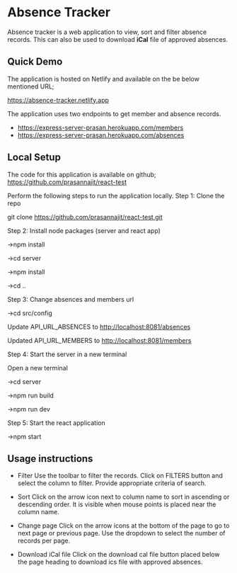 # Absence Tracker

Absence tracker is a web application to view, sort and filter absence records. This can also be used to download **iCal** file of approved absences.

## Quick Demo

The application is hosted on Netlify and available on the be below mentioned URL;

<https://absence-tracker.netlify.app>

The application uses two endpoints to get member and absence records.

- <https://express-server-prasan.herokuapp.com/members>
- <https://express-server-prasan.herokuapp.com/absences>

## Local Setup

The code for this application is available on github;
<https://github.com/prasannajit/react-test>

Perform the following steps to run the application locally.
Step 1: Clone the repo

git clone <https://github.com/prasannajit/react-test.git>

Step 2: Install node packages (server and react app)

->npm install

->cd server

->npm install

->cd ..

Step 3: Change absences and members url

->cd src/config

Update API_URL_ABSENCES to <http://localhost:8081/absences>

Updated API_URL_MEMBERS to <http://localhost:8081/members>

Step 4: Start the server in a new terminal

Open a new terminal

->cd server

->npm run build

->npm run dev

Step 5: Start the react application

->npm start

## Usage instructions

- Filter
Use the toolbar to filter the records. Click on FILTERS button and select the column to filter.
Provide appropriate criteria of  search.

- Sort
Click on the arrow icon next to column name to sort in ascending or descending order. It is visible when mouse points is placed near the column name.

- Change page
Click on the arrow icons at the bottom of the page to go to next page or previous page. Use the dropdown to select the number of records per page.

- Download iCal file
Click on the download cal file button placed below the page heading to download ics file with approved absences.
